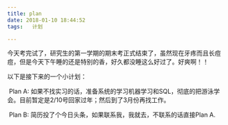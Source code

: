 ```yaml
---
title: plan
date: 2018-01-10 18:44:52
tags:	计划

---
```


​	今天考完试了，研究生的第一学期的期末考正式结束了，虽然现在牙疼而且长痘痘，但是今天下午睡的还是特别的香，好久都没睡这么好过了。好爽啊！！

以下是接下来的一个小计划：

​	Plan A:	如果不找实习的话，准备系统的学习机器学习和SQL，彻底的把游泳学会。目前暂定是2/10号回家过年；然后到了3月份再找工作。

​	Plan B:	简历投了个今日头条，如果联系我，我就去，不联系的话直接Plan A.